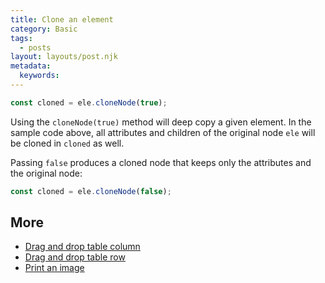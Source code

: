 ```yaml
---
title: Clone an element
category: Basic
tags:
  - posts
layout: layouts/post.njk
metadata:
  keywords:
---
```


```js
const cloned = ele.cloneNode(true);
```

Using the `cloneNode(true)` method will deep copy a given element. In the sample code above, all attributes and children of the original node `ele`
will be cloned in `cloned` as well.

Passing `false` produces a cloned node that keeps only the attributes and the original node:

```js
const cloned = ele.cloneNode(false);
```

## More

* [Drag and drop table column](/drag-and-drop-table-column)
* [Drag and drop table row](/drag-and-drop-table-row)
* [Print an image](/print-an-image)